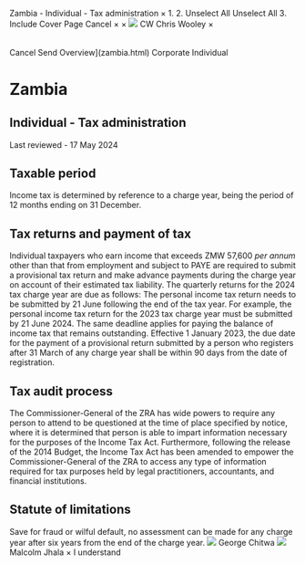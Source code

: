 Zambia - Individual - Tax administration
×
1.
2.
Unselect All
Unselect All
3.
Include Cover Page
Cancel
×
×
![](-/media/world-wide-tax-summaries/attachments/global---chris-wooley.ashx%3Frev=ac5e5f3223b34096b1afc2a6009c7320&revision=ac5e5f32-23b3-4096-b1af-c2a6009c7320&hash=859B7ADC84DC2CBEC9760E9E6EE7DE6D0A8BFCDF)
CW
Chris Wooley
×
######
Cancel
Send
Overview](zambia.html)
Corporate
Individual
# Zambia
## Individual - Tax administration
Last reviewed - 17 May 2024
## Taxable period
Income tax is determined by reference to a charge year, being the period of 12 months ending on 31 December.
## Tax returns and payment of tax
Individual taxpayers who earn income that exceeds ZMW 57,600 *per annum* other than that from employment and subject to PAYE are required to submit a provisional tax return and make advance payments during the charge year on account of their estimated tax liability.
The quarterly returns for the 2024 tax charge year are due as follows:
The personal income tax return needs to be submitted by 21 June following the end of the tax year. For example, the personal income tax return for the 2023 tax charge year must be submitted by 21 June 2024.
The same deadline applies for paying the balance of income tax that remains outstanding.
Effective 1 January 2023, the due date for the payment of a provisional return submitted by a person who registers after 31 March of any charge year shall be within 90 days from the date of registration.
## Tax audit process
The Commissioner-General of the ZRA has wide powers to require any person to attend to be questioned at the time of place specified by notice, where it is determined that person is able to impart information necessary for the purposes of the Income Tax Act.
Furthermore, following the release of the 2014 Budget, the Income Tax Act has been amended to empower the Commissioner-General of the ZRA to access any type of information required for tax purposes held by legal practitioners, accountants, and financial institutions.
## Statute of limitations
Save for fraud or wilful default, no assessment can be made for any charge year after six years from the end of the charge year.
![](-/media/world-wide-tax-summaries/zambiageorge-chitwazambia--george-chitwapng20210203111248167.ashx%3Frev=90204908ab734f83bfeed37093763211&revision=90204908-ab73-4f83-bfee-d37093763211&hash=5C6E370342BF095CA0E42E02DD4D3B94E55AE8FB)
George Chitwa
![](-/media/world-wide-tax-summaries/zambiamalcolm-gurudas-george-jhalamalcolmjpg20210924054127015.ashx%3Frev=13708003974846cf97e166f23ded7edb&revision=13708003-9748-46cf-97e1-66f23ded7edb&hash=DB17EB993726FBA2603166286EE44EA363EC0876)
Malcolm Jhala
×
I understand
